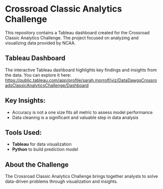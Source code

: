 # Crossroad Classic Analytics Challenge

This repository contains a Tableau dashboard created for the Crossroad Classic Analytics Challenge. The project focused on analyzing and visualizing data provided by NCAA. 

## Tableau Dashboard

The interactive Tableau dashboard highlights key findings and insights from the data. You can explore it here:
https://public.tableau.com/app/profile/sarah.morrolf/viz/DataDawgsCrossroadsClassicAnalyticsChallenge/Dashboard

## Key Insights:
- Accuracy is not a one size fits all metric to assess model performance
- Data cleaning is a significant and valuable step in data analysis
  

## Tools Used:
- **Tableau** for data visualization
- **Python** to build prediction model

## About the Challenge
The Crossroad Classic Analytics Challenge brings together analysts to solve data-driven problems through visualization and insights.
